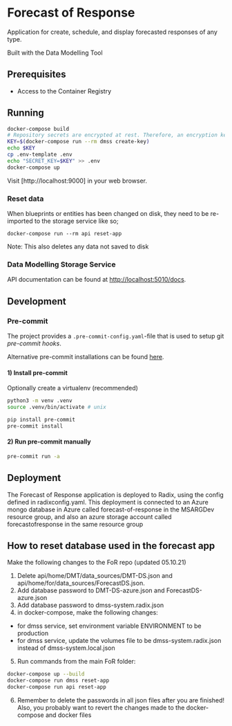 # Forecast of Response 

Application for create, schedule, and display forecasted responses of any type.

Built with the Data Modelling Tool

## Prerequisites
- Access to the Container Registry

## Running 

```bash
docker-compose build
# Repository secrets are encrypted at rest. Therefore, an encryption key is needed.
KEY=$(docker-compose run --rm dmss create-key)
echo $KEY
cp .env-template .env 
echo "SECRET_KEY=$KEY" >> .env
docker-compose up
```

Visit [http://localhost:9000] in your web browser.

### Reset data

When blueprints or entities has been changed on disk, they need to be re-imported to the storage service like so;

```
docker-compose run --rm api reset-app
```
Note: This also deletes any data not saved to disk

### Data Modelling Storage Service

API documentation can be found at [http://localhost:5010/docs](http://localhost:5010/docs).

## Development 

### Pre-commit

The project provides a `.pre-commit-config.yaml`-file that is used to setup git _pre-commit hooks_.

Alternative pre-commit installations can be found [here](https://pre-commit.com/#install).

#### 1) Install pre-commit

Optionally create a virtualenv (recommended)
```bash
python3 -m venv .venv
source .venv/bin/activate # unix
```

```bash
pip install pre-commit
pre-commit install
```

#### 2) Run pre-commit manually
```bash
pre-commit run -a
```


## Deployment
The Forecast of Response application is deployed to Radix, using the config defined in radixconfig.yaml.
This deployment is connected to an Azure mongo database in Azure called forecast-of-response
 in the MSARGDev resource group, and also an azure storage account called forecastofresponse in the same resource group
## How to reset database used in the forecast app
Make the following changes to the FoR repo (updated 05.10.21)


1. Delete api/home/DMT/data_sources/DMT-DS.json and api/home/for/data_sources/ForecastDS.json. 
2. Add database password to DMT-DS-azure.json and ForecastDS-azure.json
3. Add database password to dmss-system.radix.json
4. in docker-compose, make the following changes:
* for dmss service, set environment variable ENVIRONMENT to be production
* for dmss service, update the volumes file to be dmss-system.radix.json instead of dmss-system.local.json

5. Run commands from the main FoR folder:
```bash
docker-compose up --build
docker-compose run dmss reset-app
docker-compose run api reset-app
```

6. Remember to delete the passwords in all json files after you are finished! Also, you probably want to revert the changes made to the docker-compose and docker files
